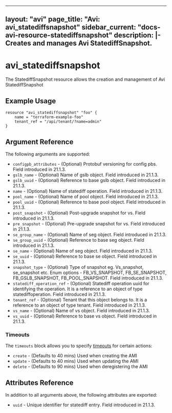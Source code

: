 <!--
    Copyright 2021 VMware, Inc.
    SPDX-License-Identifier: Mozilla Public License 2.0
-->
---
layout: "avi"
page_title: "Avi: avi_statediffsnapshot"
sidebar_current: "docs-avi-resource-statediffsnapshot"
description: |-
  Creates and manages Avi StatediffSnapshot.
---

# avi_statediffsnapshot

The StatediffSnapshot resource allows the creation and management of Avi StatediffSnapshot

## Example Usage

```hcl
resource "avi_statediffsnapshot" "foo" {
    name = "terraform-example-foo"
    tenant_ref = "/api/tenant/?name=admin"
}
```

## Argument Reference

The following arguments are supported:

* `configpb_attributes` - (Optional) Protobuf versioning for config pbs. Field introduced in 21.1.3.
* `gslb_name` - (Optional) Name of gslb object. Field introduced in 21.1.3.
* `gslb_uuid` - (Optional) Reference to base gslb object. Field introduced in 21.1.3.
* `name` - (Optional) Name of statediff operation. Field introduced in 21.1.3.
* `pool_name` - (Optional) Name of pool object. Field introduced in 21.1.3.
* `pool_uuid` - (Optional) Reference to base pool object. Field introduced in 21.1.3.
* `post_snapshot` - (Optional) Post-upgrade snapshot for vs. Field introduced in 21.1.3.
* `pre_snapshot` - (Optional) Pre-upgrade snapshot for vs. Field introduced in 21.1.3.
* `se_group_name` - (Optional) Name of seg object. Field introduced in 21.1.3.
* `se_group_uuid` - (Optional) Reference to base seg object. Field introduced in 21.1.3.
* `se_name` - (Optional) Name of seg object. Field introduced in 21.1.3.
* `se_uuid` - (Optional) Reference to base se object. Field introduced in 21.1.3.
* `snapshot_type` - (Optional) Type of snapshot eg. Vs_snapshot, se_snapshot etc. Enum options - FB_VS_SNAPSHOT, FB_SE_SNAPSHOT, FB_GSLB_SNAPSHOT, FB_POOL_SNAPSHOT. Field introduced in 21.1.3.
* `statediff_operation_ref` - (Optional) Statediff operation uuid for identifying the operation. It is a reference to an object of type statediffoperation. Field introduced in 21.1.3.
* `tenant_ref` - (Optional) Tenant that this object belongs to. It is a reference to an object of type tenant. Field introduced in 21.1.3.
* `vs_name` - (Optional) Name of vs object. Field introduced in 21.1.3.
* `vs_uuid` - (Optional) Reference to base vs object. Field introduced in 21.1.3.


### Timeouts

The `timeouts` block allows you to specify [timeouts](https://www.terraform.io/docs/configuration/resources.html#timeouts) for certain actions:

* `create` - (Defaults to 40 mins) Used when creating the AMI
* `update` - (Defaults to 40 mins) Used when updating the AMI
* `delete` - (Defaults to 90 mins) Used when deregistering the AMI

## Attributes Reference

In addition to all arguments above, the following attributes are exported:

* `uuid` -  Unique identifier for statediff entry. Field introduced in 21.1.3.

